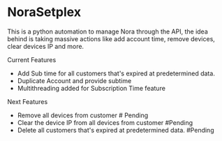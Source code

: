 # NoraSetplex
This is a python automation to manage Nora through the API, the idea behind is taking massive actions like add account time, remove devices, clear devices IP and more.

Current Features
  * Add Sub time for all customers that's expired at predetermined data.
  * Duplicate Account and provide subtime
  * Multithreading added for Subscription Time feature

Next Features
  * Remove all devices from customer # Pending
  * Clear the device IP from all devices from customer #Pending
  * Delete all customers that's expired at predetermined data. #Pending
  
